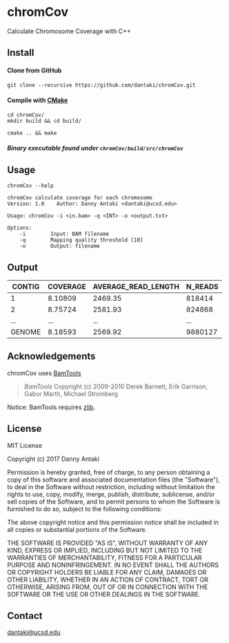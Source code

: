 # chromCov
Calculate Chromosome Coverage with C++

## Install

#### Clone from GitHub

```
git clone --recursive https://github.com/dantaki/chromCov.git
```

#### Compile with [CMake](https://cmake.org/)

```
cd chromCov/
mkdir build && cd build/

cmake .. && make 
```

##### Binary executable found under `chromCov/build/src/chromCov`

## Usage 

`chromCov --help`

```
chromCov calculate coverage for each chromosome
Version: 1.0	Author: Danny Antaki <dantaki@ucsd.edu>

Usage: chromCov -i <in.bam> -q <INT> -o <output.txt>

Options:
    -i        Input: BAM filename
    -q        Mapping quality threshold [10]
    -o        Output: filename
```

## Output


| CONTIG | COVERAGE | AVERAGE_READ_LENGTH | N_READS |
| ------ | -------- | ------------------- | ------- |
| 1      | 8.10809  | 2469.35             |  818414 |
| 2      | 8.75724  | 2581.93             |  824868 |
| ...    |  ...     | ...                 | ...    |
| GENOME | 8.18593  | 2569.92             |  9880127 |

## Acknowledgements

chromCov uses [BamTools](https://github.com/pezmaster31/bamtools)

> *BamTools*
> Copyright (c) 2009-2010 Derek Barnett, Erik Garrison, Gabor Marth, Michael Stromberg

Notice: BamTools requires [zlib](http://zlib.net/).

## License

MIT License

Copyright (c) 2017 Danny Antaki

Permission is hereby granted, free of charge, to any person obtaining a copy
of this software and associated documentation files (the "Software"), to deal
in the Software without restriction, including without limitation the rights
to use, copy, modify, merge, publish, distribute, sublicense, and/or sell
copies of the Software, and to permit persons to whom the Software is
furnished to do so, subject to the following conditions:

The above copyright notice and this permission notice shall be included in all
copies or substantial portions of the Software.

THE SOFTWARE IS PROVIDED "AS IS", WITHOUT WARRANTY OF ANY KIND, EXPRESS OR
IMPLIED, INCLUDING BUT NOT LIMITED TO THE WARRANTIES OF MERCHANTABILITY,
FITNESS FOR A PARTICULAR PURPOSE AND NONINFRINGEMENT. IN NO EVENT SHALL THE
AUTHORS OR COPYRIGHT HOLDERS BE LIABLE FOR ANY CLAIM, DAMAGES OR OTHER
LIABILITY, WHETHER IN AN ACTION OF CONTRACT, TORT OR OTHERWISE, ARISING FROM,
OUT OF OR IN CONNECTION WITH THE SOFTWARE OR THE USE OR OTHER DEALINGS IN THE
SOFTWARE.

## Contact

dantaki@ucsd.edu
